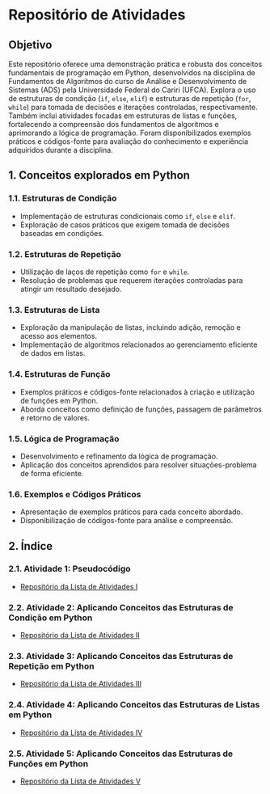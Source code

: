 # Repositório de Atividades

## Objetivo
Este repositório oferece uma demonstração prática e robusta dos conceitos fundamentais de programação em Python, desenvolvidos na disciplina de Fundamentos de Algoritmos do curso de Análise e Desenvolvimento de Sistemas (ADS) pela Universidade Federal do Cariri (UFCA). Explora o uso de estruturas de condição (`if`, `else`, `elif`) e estruturas de repetição (`for`, `while`) para tomada de decisões e iterações controladas, respectivamente. Também inclui atividades focadas em estruturas de listas e funções, fortalecendo a compreensão dos fundamentos de algoritmos e aprimorando a lógica de programação. Foram disponibilizados exemplos práticos e códigos-fonte para avaliação do conhecimento e experiência adquiridos durante a disciplina.

## 1. Conceitos explorados em Python
### 1.1. Estruturas de Condição
   - Implementação de estruturas condicionais como `if`, `else` e `elif`.
   - Exploração de casos práticos que exigem tomada de decisões baseadas em condições.

### 1.2. Estruturas de Repetição
   - Utilização de laços de repetição como `for` e `while`.
   - Resolução de problemas que requerem iterações controladas para atingir um resultado desejado.

### 1.3. Estruturas de Lista
   - Exploração da manipulação de listas, incluindo adição, remoção e acesso aos elementos.
   - Implementação de algoritmos relacionados ao gerenciamento eficiente de dados em listas.

### 1.4. Estruturas de Função
   - Exemplos práticos e códigos-fonte relacionados à criação e utilização de funções em Python.
   - Aborda conceitos como definição de funções, passagem de parâmetros e retorno de valores.

### 1.5. Lógica de Programação
   - Desenvolvimento e refinamento da lógica de programação.
   - Aplicação dos conceitos aprendidos para resolver situações-problema de forma eficiente.

### 1.6. Exemplos e Códigos Práticos
   - Apresentação de exemplos práticos para cada conceito abordado.
   - Disponibilização de códigos-fonte para análise e compreensão.


## 2. Índice
### 2.1. Atividade 1: Pseudocódigo
   - [Repositório da Lista de Atividades I](https://github.com/devitruvius/ADS-Pseudocodigos-Atividades)

### 2.2. Atividade 2: Aplicando Conceitos das Estruturas de Condição em Python
   - [Repositório da Lista de Atividades II](https://github.com/devitruvius/ADS-Python-Conditional-Statement)

### 2.3. Atividade 3: Aplicando Conceitos das Estruturas de Repetição em Python
   - [Repositório da Lista de Atividades III](https://github.com/devitruvius/ADS-Python-Loop-Statement)

### 2.4. Atividade 4: Aplicando Conceitos das Estruturas de Listas em Python
   - [Repositório da Lista de Atividades IV](https://github.com/devitruvius/ADS-Python-Lists)

### 2.5. Atividade 5: Aplicando Conceitos das Estruturas de Funções em Python
   - [Repositório da Lista de Atividades V](https://github.com/devitruvius/ADS-Python-Functions)
